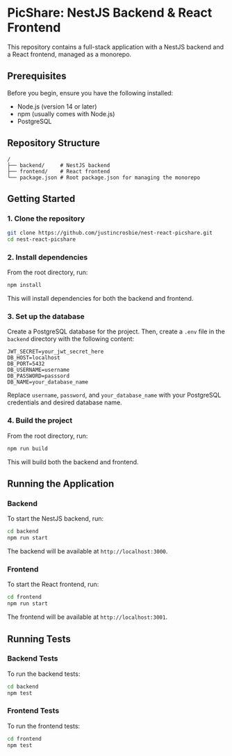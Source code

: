 # PicShare: NestJS Backend & React Frontend

This repository contains a full-stack application with a NestJS backend and a React frontend, managed as a monorepo.

## Prerequisites

Before you begin, ensure you have the following installed:
- Node.js (version 14 or later)
- npm (usually comes with Node.js)
- PostgreSQL

## Repository Structure

```
/
├── backend/     # NestJS backend
├── frontend/    # React frontend
└── package.json # Root package.json for managing the monorepo
```

## Getting Started

### 1. Clone the repository

```bash
git clone https://github.com/justincrosbie/nest-react-picshare.git
cd nest-react-picshare
```

### 2. Install dependencies

From the root directory, run:

```bash
npm install
```

This will install dependencies for both the backend and frontend.

### 3. Set up the database

Create a PostgreSQL database for the project. Then, create a `.env` file in the `backend` directory with the following content:

```
JWT_SECRET=your_jwt_secret_here
DB_HOST=localhost
DB_PORT=5432
DB_USERNAME=username
DB_PASSWORD=passsord
DB_NAME=your_database_name
```

Replace `username`, `password`, and `your_database_name` with your PostgreSQL credentials and desired database name.

### 4. Build the project

From the root directory, run:

```bash
npm run build
```

This will build both the backend and frontend.

## Running the Application

### Backend

To start the NestJS backend, run:

```bash
cd backend
npm run start
```

The backend will be available at `http://localhost:3000`.

### Frontend

To start the React frontend, run:

```bash
cd frontend
npm run start
```

The frontend will be available at `http://localhost:3001`.

## Running Tests

### Backend Tests

To run the backend tests:

```bash
cd backend
npm test
```

### Frontend Tests

To run the frontend tests:

```bash
cd frontend
npm test
```
